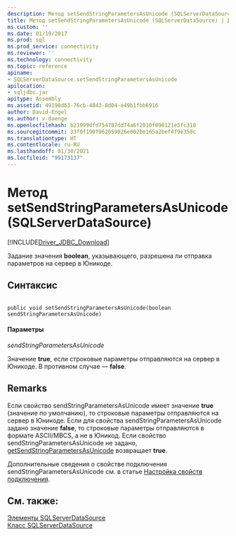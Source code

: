 ```yaml
---
description: Метод setSendStringParametersAsUnicode (SQLServerDataSource)
title: Метод setSendStringParametersAsUnicode (SQLServerDataSource) | Документация Майкрософт
ms.custom: ''
ms.date: 01/19/2017
ms.prod: sql
ms.prod_service: connectivity
ms.reviewer: ''
ms.technology: connectivity
ms.topic: reference
apiname:
- SQLServerDataSource.setSendStringParametersAsUnicode
apilocation:
- sqljdbc.jar
apitype: Assembly
ms.assetid: 49198d63-76cb-4843-8d04-e49b1fbb6916
author: David-Engel
ms.author: v-daenge
ms.openlocfilehash: b21999dfd754787dd74a6f2010f098121e5fc318
ms.sourcegitcommit: 33f0f190f962059826e002be165a2bef4f9e350c
ms.translationtype: HT
ms.contentlocale: ru-RU
ms.lasthandoff: 01/30/2021
ms.locfileid: "99173137"
---
```

# <a name="setsendstringparametersasunicode-method-sqlserverdatasource"></a>Метод setSendStringParametersAsUnicode (SQLServerDataSource)
[!INCLUDE[Driver_JDBC_Download](../../../includes/driver_jdbc_download.md)]

  Задание значения **boolean**, указывающего, разрешена ли отправка параметров на сервер в Юникоде.  
  
## <a name="syntax"></a>Синтаксис  
  
```  
  
public void setSendStringParametersAsUnicode(boolean sendStringParametersAsUnicode)  
```  
  
#### <a name="parameters"></a>Параметры  
 *sendStringParametersAsUnicode*  
  
 Значение **true**, если строковые параметры отправляются на сервер в Юникоде. В противном случае — **false**.  
  
## <a name="remarks"></a>Remarks  
 Если свойство sendStringParametersAsUnicode имеет значение **true** (значение по умолчанию), то строковые параметры отправляются на сервер в Юникоде. Если для свойства sendStringParametersAsUnicode задано значение **false**, то строковые параметры отправляются в формате ASCII/MBCS, а не в Юникод. Если свойство sendStringParametersAsUnicode не задано, [getSendStringParametersAsUnicode](../../../connect/jdbc/reference/getsendstringparametersasunicode-method-sqlserverdatasource.md) возвращает **true**.  
  
 Дополнительные сведения о свойстве подключения sendStringParametersAsUnicode см. в статье [Настройка свойств подключения](../../../connect/jdbc/setting-the-connection-properties.md).  
  
## <a name="see-also"></a>См. также:  
 [Элементы SQLServerDataSource](../../../connect/jdbc/reference/sqlserverdatasource-members.md)   
 [Класс SQLServerDataSource](../../../connect/jdbc/reference/sqlserverdatasource-class.md)  
  
  
